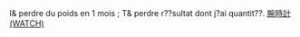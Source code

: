 l& perdre du poids en 1 mois ; T& perdre r??sultat dont j?ai quantit??.
 <a href="http://www.accommodationauctions.com/shoesonlinejp.asp?cheap=shop/jp/p/soabed13.html" title="腕時計(WATCH)">腕時計(WATCH)</a>
